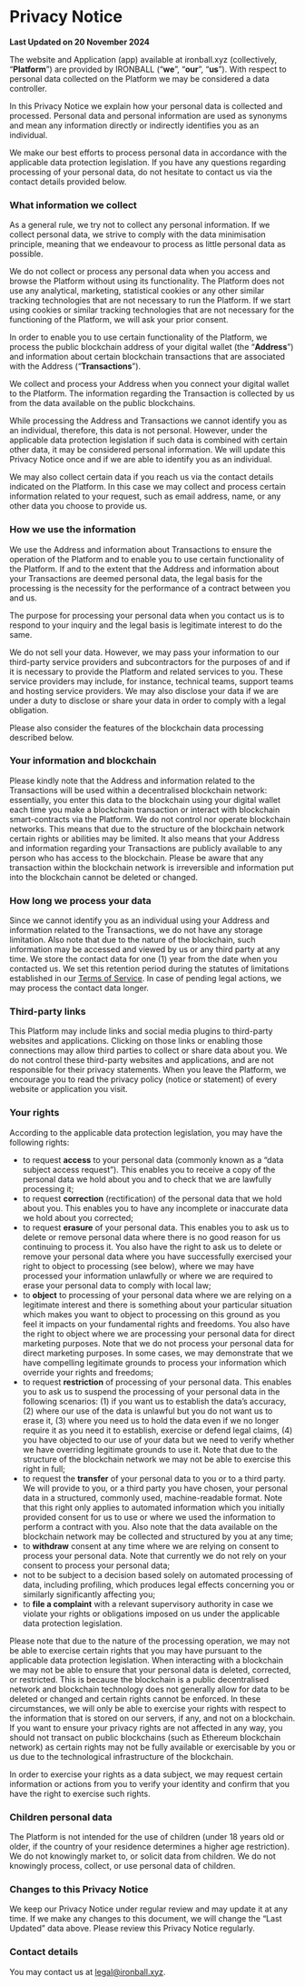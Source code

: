 # Privacy Notice

**Last Updated on 20 November 2024**

The website and Application (app) available at ironball.xyz (collectively, “**Platform**”) are provided by IRONBALL (“**we**”, “**our**”, “**us**”). With respect to personal data collected on the Platform we may be considered a data controller.

In this Privacy Notice we explain how your personal data is collected and processed. Personal data and personal information are used as synonyms and mean any information directly or indirectly identifies you as an individual.

We make our best efforts to process personal data in accordance with the applicable data protection legislation. If you have any questions regarding processing of your personal data, do not hesitate to contact us via the contact details provided below.

### What information we collect

As a general rule, we try not to collect any personal information. If we collect personal data, we strive to comply with the data minimisation principle, meaning that we endeavour to process as little personal data as possible.

We do not collect or process any personal data when you access and browse the Platform without using its functionality. The Platform does not use any analytical, marketing, statistical cookies or any other similar tracking technologies that are not necessary to run the Platform. If we start using cookies or similar tracking technologies that are not necessary for the functioning of the Platform, we will ask your prior consent.

In order to enable you to use certain functionality of the Platform, we process the public blockchain address of your digital wallet (the “**Address**”) and information about certain blockchain transactions that are associated with the Address (“**Transactions**”).

We collect and process your Address when you connect your digital wallet to the Platform. The information regarding the Transaction is collected by us from the data available on the public blockchains.

While processing the Address and Transactions we cannot identify you as an individual, therefore, this data is not personal. However, under the applicable data protection legislation if such data is combined with certain other data, it may be considered personal information. We will update this Privacy Notice once and if we are able to identify you as an individual.

We may also collect certain data if you reach us via the contact details indicated on the Platform. In this case we may collect and process certain information related to your request, such as email address, name, or any other data you choose to provide us.

### How we use the information

We use the Address and information about Transactions to ensure the operation of the Platform and to enable you to use certain functionality of the Platform. If and to the extent that the Address and information about your Transactions are deemed personal data, the legal basis for the processing is the necessity for the performance of a contract between you and us.

The purpose for processing your personal data when you contact us is to respond to your inquiry and the legal basis is legitimate interest to do the same.

We do not sell your data. However, we may pass your information to our third-party service providers and subcontractors for the purposes of and if it is necessary to provide the Platform and related services to you. These service providers may include, for instance, technical teams, support teams and hosting service providers. We may also disclose your data if we are under a duty to disclose or share your data in order to comply with a legal obligation.

Please also consider the features of the blockchain data processing described below.

### Your information and blockchain

Please kindly note that the Address and information related to the Transactions will be used within a decentralised blockchain network: essentially, you enter this data to the blockchain using your digital wallet each time you make a blockchain transaction or interact with blockchain smart-contracts via the Platform. We do not control nor operate blockchain networks. This means that due to the structure of the blockchain network certain rights or abilities may be limited. It also means that your Address and information regarding your Transactions are publicly available to any person who has access to the blockchain. Please be aware that any transaction within the blockchain network is irreversible and information put into the blockchain cannot be deleted or changed.

### How long we process your data

Since we cannot identify you as an individual using your Address and information related to the Transactions, we do not have any storage limitation. Also note that due to the nature of the blockchain, such information may be accessed and viewed by us or any third party at any time. We store the contact data for one (1) year from the date when you contacted us. We set this retention period during the statutes of limitations established in our [Terms of Service](./). In case of pending legal actions, we may process the contact data longer.

### Third-party links

This Platform may include links and social media plugins to third-party websites and applications. Clicking on those links or enabling those connections may allow third parties to collect or share data about you. We do not control these third-party websites and applications, and are not responsible for their privacy statements. When you leave the Platform, we encourage you to read the privacy policy (notice or statement) of every website or application you visit.

### Your rights

According to the applicable data protection legislation, you may have the following rights:

* to request **access** to your personal data (commonly known as a “data subject access request”). This enables you to receive a copy of the personal data we hold about you and to check that we are lawfully processing it;
* to request **correction** (rectification) of the personal data that we hold about you. This enables you to have any incomplete or inaccurate data we hold about you corrected;
* to request **erasure** of your personal data. This enables you to ask us to delete or remove personal data where there is no good reason for us continuing to process it. You also have the right to ask us to delete or remove your personal data where you have successfully exercised your right to object to processing (see below), where we may have processed your information unlawfully or where we are required to erase your personal data to comply with local law;
* to **object** to processing of your personal data where we are relying on a legitimate interest and there is something about your particular situation which makes you want to object to processing on this ground as you feel it impacts on your fundamental rights and freedoms. You also have the right to object where we are processing your personal data for direct marketing purposes. Note that we do not process your personal data for direct marketing purposes. In some cases, we may demonstrate that we have compelling legitimate grounds to process your information which override your rights and freedoms;
* to request **restriction** of processing of your personal data. This enables you to ask us to suspend the processing of your personal data in the following scenarios: (1) if you want us to establish the data’s accuracy, (2) where our use of the data is unlawful but you do not want us to erase it, (3) where you need us to hold the data even if we no longer require it as you need it to establish, exercise or defend legal claims, (4) you have objected to our use of your data but we need to verify whether we have overriding legitimate grounds to use it. Note that due to the structure of the blockchain network we may not be able to exercise this right in full;
* to request the **transfer** of your personal data to you or to a third party. We will provide to you, or a third party you have chosen, your personal data in a structured, commonly used, machine-readable format. Note that this right only applies to automated information which you initially provided consent for us to use or where we used the information to perform a contract with you. Also note that the data available on the blockchain network may be collected and structured by you at any time;
* to **withdraw** consent at any time where we are relying on consent to process your personal data. Note that currently we do not rely on your consent to process your personal data;
* not to be subject to a decision based solely on automated processing of data, including profiling, which produces legal effects concerning you or similarly significantly affecting you;
* to **file a complaint** with a relevant supervisory authority in case we violate your rights or obligations imposed on us under the applicable data protection legislation.

Please note that due to the nature of the processing operation, we may not be able to exercise certain rights that you may have pursuant to the applicable data protection legislation. When interacting with a blockchain we may not be able to ensure that your personal data is deleted, corrected, or restricted. This is because the blockchain is a public decentralised network and blockchain technology does not generally allow for data to be deleted or changed and certain rights cannot be enforced. In these circumstances, we will only be able to exercise your rights with respect to the information that is stored on our servers, if any, and not on a blockchain. If you want to ensure your privacy rights are not affected in any way, you should not transact on public blockchains (such as Ethereum blockchain network) as certain rights may not be fully available or exercisable by you or us due to the technological infrastructure of the blockchain.

In order to exercise your rights as a data subject, we may request certain information or actions from you to verify your identity and confirm that you have the right to exercise such rights.

### Children personal data

The Platform is not intended for the use of children (under 18 years old or older, if the country of your residence determines a higher age restriction). We do not knowingly market to, or solicit data from children. We do not knowingly process, collect, or use personal data of children.

### Changes to this Privacy Notice

We keep our Privacy Notice under regular review and may update it at any time. If we make any changes to this document, we will change the “Last Updated” data above. Please review this Privacy Notice regularly.

### Contact details

You may contact us at legal@ironball.xyz.
